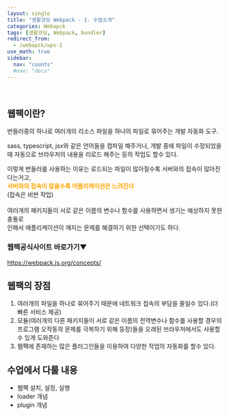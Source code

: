 ```yaml
---
layout: single
title: "생활코딩 Webpack - 1. 수업소개"
categories: Webapck
tags: [생활코딩, Webpack, bundler]
redirect_from: 
  - /webapck/wps-1
use_math: true
sidebar:
  nav: "counts"
  #nav: "docs"
---
```

<br>

## 웹팩이란?
번들러중의 하나로 여러개의 리소스 파일을 하나의 파일로 묶어주는 개발 자동화 도구. 
<br>  

sass, typescript, jsx와 같은 언어들을 컴파일 해주거나, 개발 중에 파일이 수정되었을때    자동으로 브라우저의 내용을 리로드 해주는 등의 작업도 할수 있다.
<br>   

이렇게 번들러를 사용하는 이유는 로드되는 파일이 많아질수록 서버와의 접속이 많아진다는거고,   
<strong style="color: orange">서버와의 접속이 많을수록 어플리케이션은 느려진다</strong>   
(접속은 비싼 작업)   
<br>
여러개의 패키지들이 서로 같은 이름의 변수나 함수를 사용하면서 생기는 예상하지 못한 충돌로   
인해서 애플리케이션이 깨지는 문제를 해결하기 위한 선택이기도 하다.


### 웹팩공식사이트 바로가기▼
<a href="https://webpack.js.org/concepts/" target="_blank">https://webpack.js.org/concepts/</a>


## 웹팩의 장점
1. 여러개의 파일을 하나로 묶어주기 때문에 네트워크 접속의 부담을 줄일수 있다.(더 빠른 서비스 제공)
2. 모듈(여러개의 다른 패키지들이 서로 같은 이름의 전역변수나 함수를 사용할 경우의 프로그램 오작동의 문제를 극복하기 위해 등장)들을 오래된 브라우저에서도 사용할수 있게 도와준다
3. 웹팩에 존재하는 많은 플러그인들을 이용하여 다양한 작업의 자동화를 할수 있다.

## 수업에서 다룰 내용
- 웹팩 설치, 설정, 실행
- loader 개념
- plugin 개념


